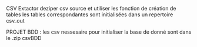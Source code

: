 CSV Extactor deziper csv source et utiliser les fonction de création de tables les tables correspondantes
sont initialisées dans un repertoire csv_out

PROJET BDD :
les csv nessesaire pour initialiser la base de donné sont dans le .zip csvBDD
